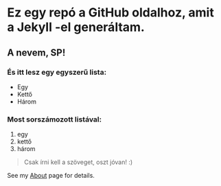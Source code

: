 # Ez egy repó a GitHub oldalhoz, amit a Jekyll -el generáltam.

## A nevem, SP!

### És itt lesz egy egyszerű lista:
  - Egy
  - Kettő
  - Három

### Most sorszámozott listával:
  1. egy 
  2. kettő
  3. három

> Csak írni kell a szöveget, oszt jóvan! :)

See my [About](/about/) page for details.  
